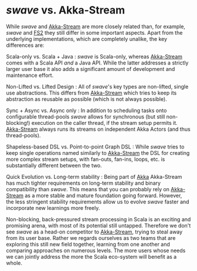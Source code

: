 *swave* vs. Akka-Stream
=======================

While *swave* and [Akka-Stream] are more closely related than, for example, *swave* and [FS2] they still differ
in some important aspects.
Apart from the underlying implementations, which are completely unalike, the key differences are:

Scala-only vs. Scala + Java
: *swave* is Scala-only, whereas [Akka-Stream] comes with a Scala API *and* a Java API. While the latter addresses
  a strictly larger user base it also adds a significant amount of development and maintenance effort.

Non-Lifted vs. Lifted Design
: All of *swave*'s key types are non-lifted, single use abstractions. This differs from [Akka-Stream] which tries to
  keep its abstraction as reusable as possible (which is not always possible).
  
Sync + Async vs. Async only
: In addition to scheduling tasks onto configurable thread-pools *swave* allows for synchronous
  (but still non-blocking!) execution on the caller thread, if the stream setup permits it.
  [Akka-Stream] always runs its streams on independent Akka Actors (and thus thread-pools).
  
Shapeless-based DSL vs. Point-to-point Graph DSL
: While *swave* tries to keep single operations named similarly to [Akka-Stream] the DSL for creating more complex
  stream setups, with fan-outs, fan-ins, loops, etc. is substantially different between the two.
  
Quick Evolution vs. Long-term stability
: Being part of [Akka] Akka-Stream has much tighter requirements on long-term stability and binary compatibility than
  *swave*. This means that you can probably rely on [Akka-Stream] as a more stable and mature foundation going forward.
  However, the less stringent stability requirements allow us to evolve *swave* faster and incorporate new learnings
  more freely.

Non-blocking, back-pressured stream processing in Scala is an exciting and promising arena, with most of its potential
still untapped. Therefore we don't see *swave* as a head-on competitor to [Akka-Stream], trying to steal away from its
user base. Rather we regards ourselves as two teams that are exploring this still new field together, learning from one
another and comparing approaches on numerous levels.
The more users whose needs we can jointly address the more the Scala eco-system will benefit as a whole.

  [Akka-Stream]: http://doc.akka.io/docs/akka/2.4/scala/stream/index.html
  [FS2]: https://github.com/functional-streams-for-scala/fs2
  [Akka]: http://akka.io/
 